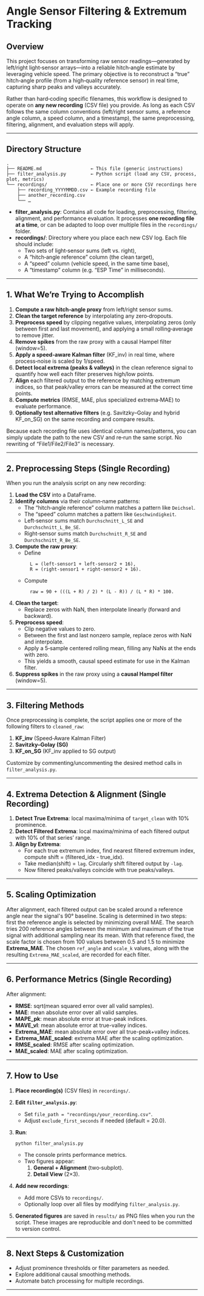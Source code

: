 
# Angle Sensor Filtering & Extremum Tracking

## Overview

This project focuses on transforming raw sensor readings—generated by left/right light‐sensor arrays—into a reliable hitch‐angle estimate by leveraging vehicle speed. The primary objective is to reconstruct a “true” hitch‐angle profile (from a high‐quality reference sensor) in real time, capturing sharp peaks and valleys accurately.

Rather than hard‐coding specific filenames, this workflow is designed to operate on **any new recording** (CSV file) you provide. As long as each CSV follows the same column conventions (left/right sensor sums, a reference angle column, a speed column, and a timestamp), the same preprocessing, filtering, alignment, and evaluation steps will apply.

---

## Directory Structure

```
.
├── README.md                  ← This file (generic instructions)
├── filter_analysis.py         ← Python script (load any CSV, process, plot, metrics)
└── recordings/                ← Place one or more CSV recordings here
    ├── recording_YYYYMMDD.csv ← Example recording file
    ├── another_recording.csv
    └── …
```

- **filter_analysis.py**: Contains all code for loading, preprocessing, filtering, alignment, and performance evaluation. It processes **one recording file at a time**, or can be adapted to loop over multiple files in the `recordings/` folder.
- **recordings/**: Directory where you place each new CSV log. Each file should include:
  - Two sets of light‐sensor sums (left vs. right),
  - A “hitch‐angle reference” column (the clean target),
  - A “speed” column (vehicle speed, in the same time base),
  - A “timestamp” column (e.g. “ESP Time” in milliseconds).

---

## 1. What We’re Trying to Accomplish

1. **Compute a raw hitch‐angle proxy** from left/right sensor sums.
2. **Clean the target reference** by interpolating any zero‐dropouts.
3. **Preprocess speed** by clipping negative values, interpolating zeros (only between first and last movement), and applying a small rolling‐average to remove jitter.
4. **Remove spikes** from the raw proxy with a causal Hampel filter (window=5).
5. **Apply a speed‐aware Kalman filter** (KF_inv) in real time, where process‐noise is scaled by 1/speed.
6. **Detect local extrema (peaks & valleys)** in the clean reference signal to quantify how well each filter preserves high/low points.
7. **Align** each filtered output to the reference by matching extremum indices, so that peak/valley errors can be measured at the correct time points.
8. **Compute metrics** (RMSE, MAE, plus specialized extrema‐MAE) to evaluate performance.
9. **Optionally test alternative filters** (e.g. Savitzky–Golay and hybrid KF_on_SG) on the same recording and compare results.

Because each recording file uses identical column names/patterns, you can simply update the path to the new CSV and re‐run the same script. No rewriting of “File1/File2/File3” is necessary.

---

## 2. Preprocessing Steps (Single Recording)

When you run the analysis script on any new recording:

1. **Load the CSV** into a DataFrame.
2. **Identify columns** via their column‐name patterns:
   - The “hitch‐angle reference” column matches a pattern like `Deichsel`.
   - The “speed” column matches a pattern like `Geschwindigkeit`.
   - Left‐sensor sums match `Durchschnitt_L_SE` and `Durchschnitt_L_Be_SE`.
   - Right‐sensor sums match `Durchschnitt_R_SE` and `Durchschnitt_R_Be_SE`.
3. **Compute the raw proxy**:
   - Define  
     ```
       L = (left‐sensor1 + left‐sensor2 + 16),
       R = (right‐sensor1 + right‐sensor2 + 16).
     ```
   - Compute  
     ```
       raw = 90 + (((L + R) / 2) * (L - R)) / (L * R) * 100.
     ```
4. **Clean the target**:
   - Replace zeros with NaN, then interpolate linearly (forward and backward).
5. **Preprocess speed**:
   - Clip negative values to zero.
   - Between the first and last nonzero sample, replace zeros with NaN and interpolate.
   - Apply a 5‐sample centered rolling mean, filling any NaNs at the ends with zero.
   - This yields a smooth, causal speed estimate for use in the Kalman filter.
6. **Suppress spikes** in the raw proxy using a **causal Hampel filter** (window=5).

---

## 3. Filtering Methods

Once preprocessing is complete, the script applies one or more of the following filters to `cleaned_raw`:

1. **KF_inv** (Speed‐Aware Kalman Filter)
2. **Savitzky–Golay (SG)**
3. **KF_on_SG** (KF_inv applied to SG output)

Customize by commenting/uncommenting the desired method calls in `filter_analysis.py`.

---

## 4. Extrema Detection & Alignment (Single Recording)

1. **Detect True Extrema**: local maxima/minima of `target_clean` with 10% prominence.
2. **Detect Filtered Extrema**: local maxima/minima of each filtered output with 10% of that series’ range.
3. **Align by Extrema**:
   - For each true extremum index, find nearest filtered extremum index, compute shift = (filtered_idx - true_idx).
   - Take median(shift) = `lag`. Circularly shift filtered output by `-lag`.
   - Now filtered peaks/valleys coincide with true peaks/valleys.

---

## 5. Scaling Optimization

After alignment, each filtered output can be scaled around a reference angle
near the signal's 90° baseline. Scaling is determined in two steps: first the reference angle is
selected by minimizing overall MAE. The search tries 200 reference angles
between the minimum and maximum of the true signal with additional sampling
near its mean. With that reference fixed, the scale factor is chosen from 100
values between 0.5 and 1.5 to minimize **Extrema_MAE**. The chosen
`ref_angle` and `scale_k` values, along with the resulting
`Extrema_MAE_scaled`, are recorded for each filter.

---

## 6. Performance Metrics (Single Recording)

After alignment:
- **RMSE**: sqrt(mean squared error over all valid samples).
- **MAE**: mean absolute error over all valid samples.
- **MAPE_pk**: mean absolute error at true-peak indices.
- **MAVE_vl**: mean absolute error at true-valley indices.
- **Extrema_MAE**: mean absolute error over all true-peak+valley indices.
- **Extrema_MAE_scaled**: extrema MAE after the scaling optimization.
- **RMSE_scaled**: RMSE after scaling optimization.
- **MAE_scaled**: MAE after scaling optimization.

---

## 7. How to Use

1. **Place recording(s)** (CSV files) in `recordings/`.
2. **Edit `filter_analysis.py`**:
   - Set `file_path = "recordings/your_recording.csv"`.
   - Adjust `exclude_first_seconds` if needed (default = 20.0).
3. **Run**:
   ```
   python filter_analysis.py
   ```
   - The console prints performance metrics.
   - Two figures appear:
     1. **General + Alignment** (two‐subplot).
     2. **Detail View** (2×3).

4. **Add new recordings**:
   - Add more CSVs to `recordings/`.
   - Optionally loop over all files by modifying `filter_analysis.py`.
5. **Generated figures** are saved in `results/` as PNG files when you run the
   script. These images are reproducible and don't need to be committed to
   version control.

---

## 8. Next Steps & Customization

- Adjust prominence thresholds or filter parameters as needed.
- Explore additional causal smoothing methods.
- Automate batch processing for multiple recordings.

---
